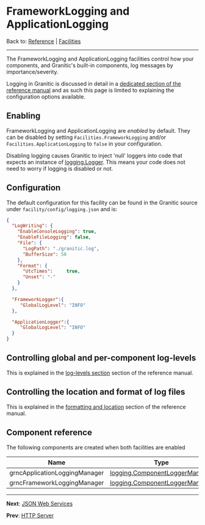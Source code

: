 # FrameworkLogging and ApplicationLogging
Back to: [Reference](README.md) | [Facilities](fac-index.md)

---

The FrameworkLogging and ApplicationLogging facilities control how your components, and Granitic's built-in 
components, log messages by importance/severity.

Logging in Granitic is discussed in detail in a [dedicated section of the reference manual](log-index.md) and as such 
this page is limited to explaining the configuration options available.

## Enabling

FrameworkLogging and ApplicationLogging are _enabled_ by default. They can be disabled by setting `Facilities.FrameworkLogging` 
and/or `Facilities.ApplicationLogging` to `false` in your configuration.

Disabling logging causes Granitic to inject 'null' loggers into code that expects an instance of 
[logging.Logger](https://godoc.org/github.com/graniticio/granitic/logging#Logger). This means your code does not need
to worry if logging is disabled or not.

## Configuration

The default configuration for this facility can be found in the Granitic source under `facility/config/logging.json`
and is: 

```json
{
  "LogWriting": {
    "EnableConsoleLogging": true,
    "EnableFileLogging": false,
    "File": {
      "LogPath": "./granitic.log",
      "BufferSize": 50
    },
    "Format": {
      "UtcTimes":     true,
      "Unset": "-"
    }
  },

  "FrameworkLogger":{
     "GlobalLogLevel": "INFO"
  },

  "ApplicationLogger":{
     "GlobalLogLevel": "INFO"
  }
}
```

## Controlling global and per-component log-levels

This is explained in the [log-levels section](log-levels.md) section of the reference manual.

## Controlling the location and format of log files

This is explained in the [formatting and location](log-format.md) section of the reference manual.

## Component reference

The following components are created when both facilities are enabled

| Name | Type |
| ---- | ---- |
| grncApplicationLoggingManager | [logging.ComponentLoggerManager](https://godoc.org/github.com/graniticio/granitic/logging#ComponentLoggerManager) |
| grncFrameworkLoggingManager | [logging.ComponentLoggerManager](https://godoc.org/github.com/graniticio/granitic/logging#ComponentLoggerManager) |

---
**Next**: [JSON Web Services](fac-json-ws.md)

**Prev**: [HTTP Server](fac-http-server.md)